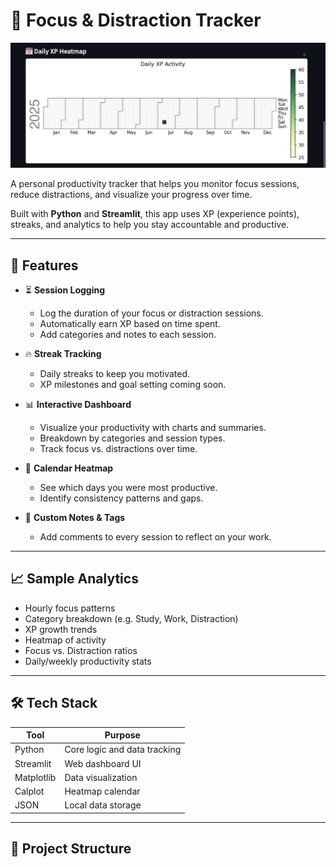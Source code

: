 # 🎯 Focus & Distraction Tracker

![XP Heatmap](XP%20Heatmap.png)

A personal productivity tracker that helps you monitor focus sessions, reduce distractions, and visualize your progress over time.

Built with **Python** and **Streamlit**, this app uses XP (experience points), streaks, and analytics to help you stay accountable and productive.

---

## 🚀 Features

- ⏳ **Session Logging**
  - Log the duration of your focus or distraction sessions.
  - Automatically earn XP based on time spent.
  - Add categories and notes to each session.

- 🔥 **Streak Tracking**
  - Daily streaks to keep you motivated.
  - XP milestones and goal setting coming soon.

- 📊 **Interactive Dashboard**
  - Visualize your productivity with charts and summaries.
  - Breakdown by categories and session types.
  - Track focus vs. distractions over time.

- 📅 **Calendar Heatmap**
  - See which days you were most productive.
  - Identify consistency patterns and gaps.

- 📝 **Custom Notes & Tags**
  - Add comments to every session to reflect on your work.

---

## 📈 Sample Analytics

- Hourly focus patterns
- Category breakdown (e.g. Study, Work, Distraction)
- XP growth trends
- Heatmap of activity
- Focus vs. Distraction ratios
- Daily/weekly productivity stats

---

## 🛠️ Tech Stack

| Tool         | Purpose                      |
|--------------|------------------------------|
| Python       | Core logic and data tracking |
| Streamlit    | Web dashboard UI             |
| Matplotlib   | Data visualization           |
| Calplot      | Heatmap calendar             |
| JSON         | Local data storage           |

---

## 📂 Project Structure

